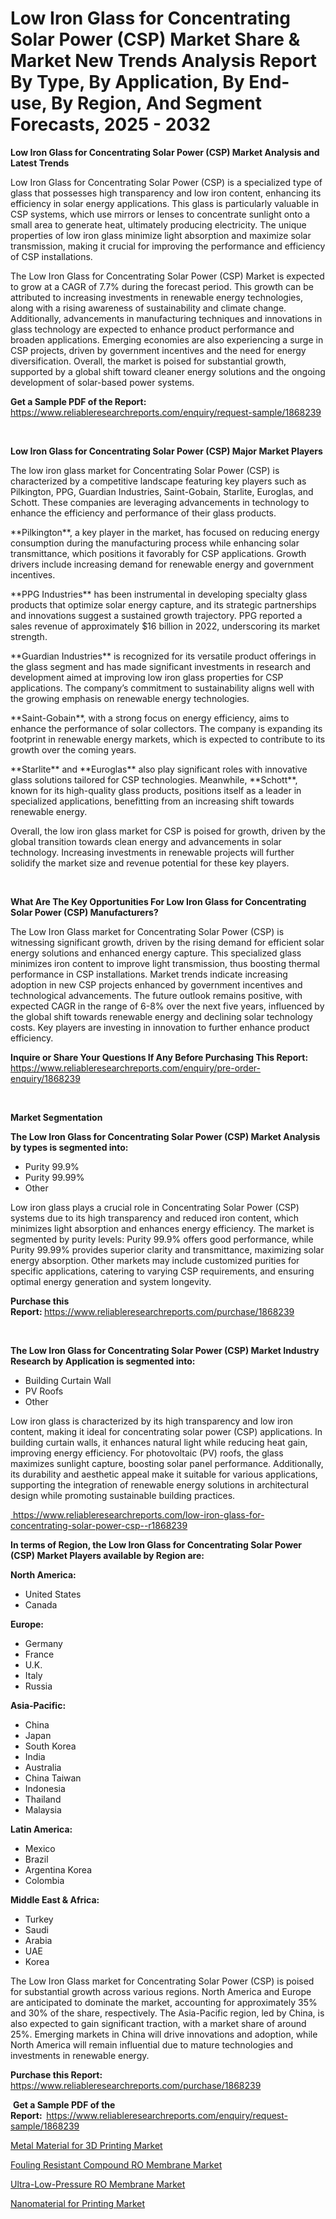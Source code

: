 <p><h1>Low Iron Glass for Concentrating Solar Power (CSP) Market Share & Market New Trends Analysis Report By Type, By Application, By End-use, By Region, And Segment Forecasts, 2025 - 2032</h1></p><p><strong>Low Iron Glass for Concentrating Solar Power (CSP) Market Analysis and Latest Trends</strong></p>
<p><p>Low Iron Glass for Concentrating Solar Power (CSP) is a specialized type of glass that possesses high transparency and low iron content, enhancing its efficiency in solar energy applications. This glass is particularly valuable in CSP systems, which use mirrors or lenses to concentrate sunlight onto a small area to generate heat, ultimately producing electricity. The unique properties of low iron glass minimize light absorption and maximize solar transmission, making it crucial for improving the performance and efficiency of CSP installations.</p><p>The Low Iron Glass for Concentrating Solar Power (CSP) Market is expected to grow at a CAGR of 7.7% during the forecast period. This growth can be attributed to increasing investments in renewable energy technologies, along with a rising awareness of sustainability and climate change. Additionally, advancements in manufacturing techniques and innovations in glass technology are expected to enhance product performance and broaden applications. Emerging economies are also experiencing a surge in CSP projects, driven by government incentives and the need for energy diversification. Overall, the market is poised for substantial growth, supported by a global shift toward cleaner energy solutions and the ongoing development of solar-based power systems.</p></p>
<p><strong>Get a Sample PDF of the Report:&nbsp;</strong> <a href="https://www.reliableresearchreports.com/enquiry/request-sample/1868239?utm_campaign=48&utm_medium=2&utm_source=Github&utm_content=ia&utm_term=04022025&utm_id=low-iron-glass-for-concentrating-solar-power-csp">https://www.reliableresearchreports.com/enquiry/request-sample/1868239</a></p>
<p>&nbsp;</p>
<p><strong>Low Iron Glass for Concentrating Solar Power (CSP) Major Market Players</strong></p>
<p><p>The low iron glass market for Concentrating Solar Power (CSP) is characterized by a competitive landscape featuring key players such as Pilkington, PPG, Guardian Industries, Saint-Gobain, Starlite, Euroglas, and Schott. These companies are leveraging advancements in technology to enhance the efficiency and performance of their glass products.</p><p>**Pilkington**, a key player in the market, has focused on reducing energy consumption during the manufacturing process while enhancing solar transmittance, which positions it favorably for CSP applications. Growth drivers include increasing demand for renewable energy and government incentives.</p><p>**PPG Industries** has been instrumental in developing specialty glass products that optimize solar energy capture, and its strategic partnerships and innovations suggest a sustained growth trajectory. PPG reported a sales revenue of approximately $16 billion in 2022, underscoring its market strength.</p><p>**Guardian Industries** is recognized for its versatile product offerings in the glass segment and has made significant investments in research and development aimed at improving low iron glass properties for CSP applications. The company’s commitment to sustainability aligns well with the growing emphasis on renewable energy technologies.</p><p>**Saint-Gobain**, with a strong focus on energy efficiency, aims to enhance the performance of solar collectors. The company is expanding its footprint in renewable energy markets, which is expected to contribute to its growth over the coming years.</p><p>**Starlite** and **Euroglas** also play significant roles with innovative glass solutions tailored for CSP technologies. Meanwhile, **Schott**, known for its high-quality glass products, positions itself as a leader in specialized applications, benefitting from an increasing shift towards renewable energy.</p><p>Overall, the low iron glass market for CSP is poised for growth, driven by the global transition towards clean energy and advancements in solar technology. Increasing investments in renewable projects will further solidify the market size and revenue potential for these key players.</p></p>
<p>&nbsp;</p>
<p><strong>What Are The Key Opportunities For Low Iron Glass for Concentrating Solar Power (CSP) Manufacturers?</strong></p>
<p><p>The Low Iron Glass market for Concentrating Solar Power (CSP) is witnessing significant growth, driven by the rising demand for efficient solar energy solutions and enhanced energy capture. This specialized glass minimizes iron content to improve light transmission, thus boosting thermal performance in CSP installations. Market trends indicate increasing adoption in new CSP projects enhanced by government incentives and technological advancements. The future outlook remains positive, with expected CAGR in the range of 6-8% over the next five years, influenced by the global shift towards renewable energy and declining solar technology costs. Key players are investing in innovation to further enhance product efficiency.</p></p>
<p><strong>Inquire or Share Your Questions If Any Before Purchasing This Report:</strong> <a href="https://www.reliableresearchreports.com/enquiry/pre-order-enquiry/1868239?utm_campaign=48&utm_medium=2&utm_source=Github&utm_content=ia&utm_term=04022025&utm_id=low-iron-glass-for-concentrating-solar-power-csp">https://www.reliableresearchreports.com/enquiry/pre-order-enquiry/1868239</a></p>
<p>&nbsp;</p>
<p><strong>Market Segmentation</strong></p>
<p><strong>The Low Iron Glass for Concentrating Solar Power (CSP) Market Analysis by types is segmented into:</strong></p>
<p><ul><li>Purity 99.9%</li><li>Purity 99.99%</li><li>Other</li></ul></p>
<p><p>Low iron glass plays a crucial role in Concentrating Solar Power (CSP) systems due to its high transparency and reduced iron content, which minimizes light absorption and enhances energy efficiency. The market is segmented by purity levels: Purity 99.9% offers good performance, while Purity 99.99% provides superior clarity and transmittance, maximizing solar energy absorption. Other markets may include customized purities for specific applications, catering to varying CSP requirements, and ensuring optimal energy generation and system longevity.</p></p>
<p><strong>Purchase this Report:&nbsp;</strong><a href="https://www.reliableresearchreports.com/purchase/1868239?utm_campaign=48&utm_medium=2&utm_source=Github&utm_content=ia&utm_term=04022025&utm_id=low-iron-glass-for-concentrating-solar-power-csp">https://www.reliableresearchreports.com/purchase/1868239</a></p>
<p>&nbsp;</p>
<p><strong>The Low Iron Glass for Concentrating Solar Power (CSP) Market Industry Research by Application is segmented into:</strong></p>
<p><ul><li>Building Curtain Wall</li><li>PV Roofs</li><li>Other</li></ul></p>
<p><p>Low iron glass is characterized by its high transparency and low iron content, making it ideal for concentrating solar power (CSP) applications. In building curtain walls, it enhances natural light while reducing heat gain, improving energy efficiency. For photovoltaic (PV) roofs, the glass maximizes sunlight capture, boosting solar panel performance. Additionally, its durability and aesthetic appeal make it suitable for various applications, supporting the integration of renewable energy solutions in architectural design while promoting sustainable building practices.</p></p>
<p><a href="https://www.reliableresearchreports.com/low-iron-glass-for-concentrating-solar-power-csp--r1868239?utm_campaign=48&utm_medium=2&utm_source=Github&utm_content=ia&utm_term=04022025&utm_id=low-iron-glass-for-concentrating-solar-power-csp">&nbsp;https://www.reliableresearchreports.com/low-iron-glass-for-concentrating-solar-power-csp--r1868239</a></p>
<p><strong>In terms of Region, the Low Iron Glass for Concentrating Solar Power (CSP) Market Players available by Region are:</strong></p>
<p>
    <p> <strong> North America: </strong>
        <ul>
            <li>United States</li>
            <li>Canada</li>
        </ul>
        </p> 
    <p> <strong> Europe: </strong>
        <ul>
            <li>Germany</li>
            <li>France</li>
            <li>U.K.</li>
            <li>Italy</li>
            <li>Russia</li>
        </ul>
        </p> 
    <p> <strong> Asia-Pacific: </strong>
        <ul>
            <li>China</li>
            <li>Japan</li>
            <li>South Korea</li>
            <li>India</li>
            <li>Australia</li>
            <li>China Taiwan</li>
            <li>Indonesia</li>
            <li>Thailand</li>
            <li>Malaysia</li>
        </ul>
        </p> 
    <p> <strong> Latin America: </strong>
        <ul>
            <li>Mexico</li>
            <li>Brazil</li>
            <li>Argentina Korea</li>
            <li>Colombia</li>
        </ul>
        </p> 
    <p> <strong> Middle East & Africa: </strong>
        <ul>
            <li>Turkey</li>
            <li>Saudi</li>
            <li>Arabia</li>
            <li>UAE</li>
            <li>Korea</li>
        </ul>
    </p>
    </p>
<p><p>The Low Iron Glass market for Concentrating Solar Power (CSP) is poised for substantial growth across various regions. North America and Europe are anticipated to dominate the market, accounting for approximately 35% and 30% of the share, respectively. The Asia-Pacific region, led by China, is also expected to gain significant traction, with a market share of around 25%. Emerging markets in China will drive innovations and adoption, while North America will remain influential due to mature technologies and investments in renewable energy.</p></p>
<p><strong>Purchase this Report: </strong><a href="https://www.reliableresearchreports.com/purchase/1868239?utm_campaign=48&utm_medium=2&utm_source=Github&utm_content=ia&utm_term=04022025&utm_id=low-iron-glass-for-concentrating-solar-power-csp">https://www.reliableresearchreports.com/purchase/1868239</a></p>
<p>&nbsp;<strong>Get a Sample PDF of the Report:&nbsp;&nbsp;</strong><a href="https://www.reliableresearchreports.com/enquiry/request-sample/1868239?utm_campaign=48&utm_medium=2&utm_source=Github&utm_content=ia&utm_term=04022025&utm_id=low-iron-glass-for-concentrating-solar-power-csp">https://www.reliableresearchreports.com/enquiry/request-sample/1868239</a></p>
<p><strong></strong></p>
<p><p><a href="https://github.com/vjorelaclliv/Market-Research-Report-List-1/blob/main/metal-material-for-3d-printing-market.md?utm_campaign=48&utm_medium=2&utm_source=Github&utm_content=ia&utm_term=04022025&utm_id=low-iron-glass-for-concentrating-solar-power-csp">Metal Material for 3D Printing Market</a></p><p><a href="https://github.com/xtysizov/Market-Research-Report-List-1/blob/main/fouling-resistant-compound-ro-membrane-market.md?utm_campaign=48&utm_medium=2&utm_source=Github&utm_content=ia&utm_term=04022025&utm_id=low-iron-glass-for-concentrating-solar-power-csp">Fouling Resistant Compound RO Membrane Market</a></p><p><a href="https://github.com/xalatieusope/Market-Research-Report-List-1/blob/main/ultra-low-pressure-ro-membrane-market.md?utm_campaign=48&utm_medium=2&utm_source=Github&utm_content=ia&utm_term=04022025&utm_id=low-iron-glass-for-concentrating-solar-power-csp">Ultra-Low-Pressure RO Membrane Market</a></p><p><a href="https://github.com/djembashote/Market-Research-Report-List-1/blob/main/nanomaterial-for-printing-market.md?utm_campaign=48&utm_medium=2&utm_source=Github&utm_content=ia&utm_term=04022025&utm_id=low-iron-glass-for-concentrating-solar-power-csp">Nanomaterial for Printing Market</a></p></p>